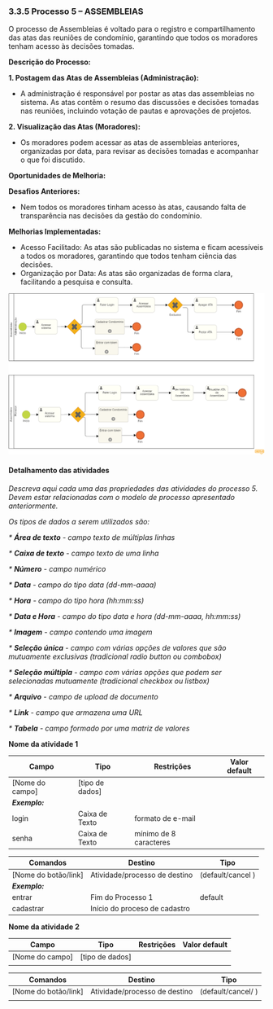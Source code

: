 ### 3.3.5 Processo 5 – ASSEMBLEIAS

O processo de Assembleias é voltado para o registro e compartilhamento das atas das reuniões de condomínio, garantindo que todos os moradores tenham acesso às decisões tomadas.

**Descrição do Processo:**

**1. Postagem das Atas de Assembleias (Administração):**

* A administração é responsável por postar as atas das assembleias no sistema. As atas contêm o resumo das discussões e decisões tomadas nas reuniões, incluindo votação de pautas e aprovações de projetos.

**2. Visualização das Atas (Moradores):**

* Os moradores podem acessar as atas de assembleias anteriores, organizadas por data, para revisar as decisões tomadas e acompanhar o que foi discutido.

**Oportunidades de Melhoria:**

**Desafios Anteriores:**

* Nem todos os moradores tinham acesso às atas, causando falta de transparência nas decisões da gestão do condomínio.

**Melhorias Implementadas:**

* Acesso Facilitado: As atas são publicadas no sistema e ficam acessíveis a todos os moradores, garantindo que todos tenham ciência das decisões.
* Organização por Data: As atas são organizadas de forma clara, facilitando a pesquisa e consulta.

![Exemplo de um Modelo BPMN do PROCESSO 1](images/processo-X-assembleia.png)

#### Detalhamento das atividades

_Descreva aqui cada uma das propriedades das atividades do processo 5. 
Devem estar relacionadas com o modelo de processo apresentado anteriormente._

_Os tipos de dados a serem utilizados são:_

_* **Área de texto** - campo texto de múltiplas linhas_

_* **Caixa de texto** - campo texto de uma linha_

_* **Número** - campo numérico_

_* **Data** - campo do tipo data (dd-mm-aaaa)_

_* **Hora** - campo do tipo hora (hh:mm:ss)_

_* **Data e Hora** - campo do tipo data e hora (dd-mm-aaaa, hh:mm:ss)_

_* **Imagem** - campo contendo uma imagem_

_* **Seleção única** - campo com várias opções de valores que são mutuamente exclusivas (tradicional radio button ou combobox)_

_* **Seleção múltipla** - campo com várias opções que podem ser selecionadas mutuamente (tradicional checkbox ou listbox)_

_* **Arquivo** - campo de upload de documento_

_* **Link** - campo que armazena uma URL_

_* **Tabela** - campo formado por uma matriz de valores_


**Nome da atividade 1**

| **Campo**       | **Tipo**         | **Restrições** | **Valor default** |
| ---             | ---              | ---            | ---               |
| [Nome do campo] | [tipo de dados]  |                |                   |
| ***Exemplo:***  |                  |                |                   |
| login           | Caixa de Texto   | formato de e-mail |                |
| senha           | Caixa de Texto   | mínimo de 8 caracteres |           |

| **Comandos**         |  **Destino**                   | **Tipo** |
| ---                  | ---                            | ---               |
| [Nome do botão/link] | Atividade/processo de destino  | (default/cancel  ) |
| ***Exemplo:***       |                                |                   |
| entrar               | Fim do Processo 1              | default           |
| cadastrar            | Início do proceso de cadastro  |                   |


**Nome da atividade 2**

| **Campo**       | **Tipo**         | **Restrições** | **Valor default** |
| ---             | ---              | ---            | ---               |
| [Nome do campo] | [tipo de dados]  |                |                   |
|                 |                  |                |                   |

| **Comandos**         |  **Destino**                   | **Tipo**          |
| ---                  | ---                            | ---               |
| [Nome do botão/link] | Atividade/processo de destino  | (default/cancel/  ) |
|                      |                                |                   |

